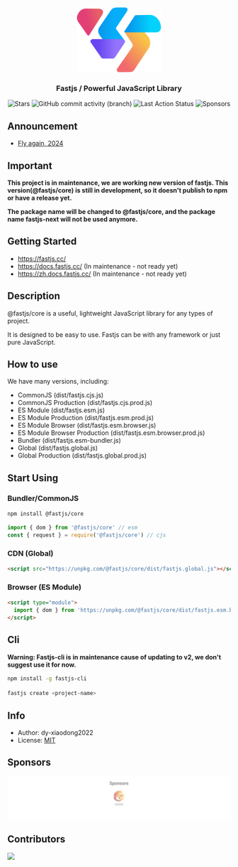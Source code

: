 <br/>
<br/>
<div align="center">
    <img src="./logoDisplay.svg" width="190" />
</div>
<h3 align="center"><b>Fastjs / Powerful JavaScript Library</b></h3>
<p align="center">
    <img alt="Stars" src="https://img.shields.io/github/stars/fastjs-team?style=flat-square&logo=github&cacheSeconds=600&color=yellow&label=Team%20Stars">
    <img alt="GitHub commit activity (branch)" src="https://img.shields.io/github/commit-activity/w/fastjs-team/core?style=flat-square&logo=github&cacheSeconds=600&label=Commit%20Activity">
    <img alt="Last Action Status" src="https://img.shields.io/github/actions/workflow/status/fastjs-team/core/ci.yml?style=flat-square&logo=githubactions&cacheSeconds=60&logoColor=white&label=CI Check">
    <img alt="Sponsors" src="https://img.shields.io/github/sponsors/dy-xiaodong2022?style=flat-square&logo=githubsponsors&cacheSeconds=600&label=Sponsors&color=ea4aaa&labelColor=d1beca">
</p>


## Announcement

- [Fly again, 2024](https://github.com/fastjs-team/core/discussions/59)

## Important

**This project is in maintenance, we are working new version of fastjs. This version(@fastjs/core) is still in development, so it doesn't publish to npm or have a release yet.**

**The package name will be changed to @fastjs/core, and the package name fastjs-next will not be used anymore.**

## Getting Started

- https://fastjs.cc/
- https://docs.fastjs.cc/ (In maintenance - not ready yet)
- https://zh.docs.fastjs.cc/ (In maintenance - not ready yet)

## Description

@fastjs/core is a useful, lightweight JavaScript library for any types of project.

It is designed to be easy to use. Fastjs can be with any framework or just pure JavaScript.

## How to use

We have many versions, including:
- CommonJS (dist/fastjs.cjs.js)
- CommonJS Production (dist/fastjs.cjs.prod.js)
- ES Module (dist/fastjs.esm.js)
- ES Module Production (dist/fastjs.esm.prod.js)
- ES Module Browser (dist/fastjs.esm.browser.js)
- ES Module Browser Production (dist/fastjs.esm.browser.prod.js)
- Bundler (dist/fastjs.esm-bundler.js)
- Global (dist/fastjs.global.js)
- Global Production (dist/fastjs.global.prod.js)

## Start Using

### Bundler/CommonJS

```bash
npm install @fastjs/core
```

```js
import { dom } from '@fastjs/core' // esm
const { request } = require('@fastjs/core') // cjs
```

### CDN (Global)

```html
<script src="https://unpkg.com/@fastjs/core/dist/fastjs.global.js"></script>
```

### Browser (ES Module)

```html
<script type="module">
  import { dom } from 'https://unpkg.com/@fastjs/core/dist/fastjs.esm.browser.js'
</script>
```

## Cli

**Warning: Fastjs-cli is in maintenance cause of updating to v2, we don't suggest use it for now.**

```bash
npm install -g fastjs-cli

fastjs create <project-name>
```

## Info

- Author: dy-xiaodong2022
- License: [MIT](https://opensource.org/licenses/MIT)

## Sponsors

<div align="center">
  <img src="https://raw.githubusercontent.com/dy-xiaodong2022/sponsors/main/sponsors.wide.svg" />
</div>

## Contributors

<a href="https://github.com/fastjs-team/core/graphs/contributors">
  <img src="https://contrib.rocks/image?repo=fastjs-team/core" />
</a>
